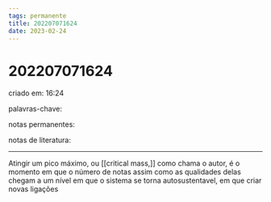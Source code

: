 ```yaml
---
tags: permanente
title: 202207071624
date: 2023-02-24
---
```

# 202207071624
criado em: 16:24

palavras-chave:

notas permanentes:

notas de literatura:

---

Atingir um pico máximo, ou [[critical mass,]] como chama o autor, é o momento em que o número de notas assim como as qualidades delas chegam a um nível em que o sistema se torna autosustentavel, em que criar novas ligações 